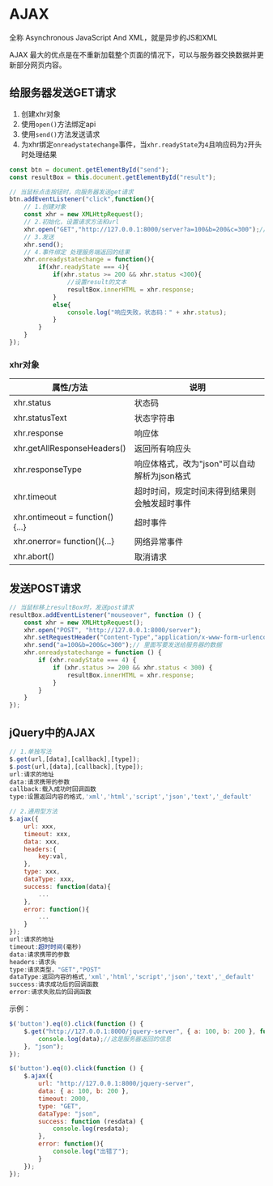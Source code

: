 

# AJAX

全称 Asynchronous JavaScript And XML，就是异步的JS和XML

AJAX 最大的优点是在不重新加载整个页面的情况下，可以与服务器交换数据并更新部分网页内容。

## 给服务器发送GET请求

1. 创建xhr对象
2. 使用`open()`方法绑定api
3. 使用`send()`方法发送请求
4. 为xhr绑定`onreadystatechange`事件，当`xhr.readyState`为`4`且响应码为`2`开头时处理结果

```js
const btn = document.getElementById("send");
const resultBox = this.document.getElementById("result");

// 当鼠标点击按钮时，向服务器发送get请求
btn.addEventListener("click",function(){
    // 1.创建对象
    const xhr = new XMLHttpRequest();
    // 2.初始化，设置请求方法和url
    xhr.open("GET","http://127.0.0.1:8000/server?a=100&b=200&c=300");// url后可以带上参数
    // 3.发送
    xhr.send();
    // 4.事件绑定 处理服务端返回的结果
    xhr.onreadystatechange = function(){
        if(xhr.readyState === 4){
            if(xhr.status >= 200 && xhr.status <300){
                //设置result的文本
                resultBox.innerHTML = xhr.response;
            }
            else{
                console.log("响应失败，状态码：" + xhr.status);
            }
        }
    }
});
```

### xhr对象

| 属性/方法                       | 说明                                         |
| ------------------------------- | -------------------------------------------- |
| xhr.status                      | 状态码                                       |
| xhr.statusText                  | 状态字符串                                   |
| xhr.response                    | 响应体                                       |
| xhr.getAllResponseHeaders()     | 返回所有响应头                               |
| xhr.responseType                | 响应体格式，改为"json"可以自动解析为json格式 |
| xhr.timeout                     | 超时时间，规定时间未得到结果则会触发超时事件 |
| xhr.ontimeout = function(){...} | 超时事件                                     |
| xhr.onerror= function(){...}    | 网络异常事件                                 |
| xhr.abort()                     | 取消请求                                     |





## 发送POST请求

```js
// 当鼠标移上resultBox时，发送post请求
resultBox.addEventListener("mouseover", function () {
    const xhr = new XMLHttpRequest();
    xhr.open("POST", "http://127.0.0.1:8000/server");
    xhr.setRequestHeader("Content-Type","application/x-www-form-urlencoded");// 设置请求头
    xhr.send("a=100&b=200&c=300");// 里面写要发送给服务器的数据
    xhr.onreadystatechange = function () {
        if (xhr.readyState === 4) {
            if (xhr.status >= 200 && xhr.status < 300) {
                resultBox.innerHTML = xhr.response;
            }
        }
    }
});
```





## jQuery中的AJAX

```js
// 1.单独写法
$.get(url,[data],[callback],[type]);
$.post(url,[data],[callback],[type]);
url:请求的地址
data:请求携带的参数
callback:载入成功时回调函数
type:设置返回内容的格式,'xml','html','script','json','text','_default'

// 2.通用型方法
$.ajax({
    url: xxx,
    timeout: xxx,
    data: xxx,
    headers:{
        key:val,
    },
    type: xxx,
    dataType: xxx,
    success: function(data){
        ...
    },
    error: function(){
        ...
    }
});
url:请求的地址
timeout:超时时间(毫秒)
data:请求携带的参数
headers:请求头
type:请求类型，"GET","POST"
dataType:返回内容的格式,'xml','html','script','json','text','_default'
success:请求成功后的回调函数
error:请求失败后的回调函数
```

示例：

```js
$('button').eq(0).click(function () {
    $.get("http://127.0.0.1:8000/jquery-server", { a: 100, b: 200 }, function (data) {
        console.log(data);//这是服务器返回的信息
    }, "json");
});
```

```js
$('button').eq(0).click(function () {
    $.ajax({
        url: "http://127.0.0.1:8000/jquery-server",
        data: { a: 100, b: 200 },
        timeout: 2000,
        type: "GET",
        dataType: "json",
        success: function (resdata) {
            console.log(resdata);
        },
        error: function(){
            console.log("出错了");
        }
    });
});
```













